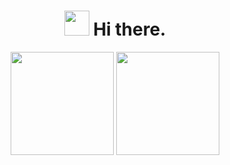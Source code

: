 <div align="center">
  <h1>
    <img src="https://cdn.betterttv.net/emote/5f9e0da3710f8302f0c9a739/3x" width="40"/> 
  	Hi there.
  </h1>
   <div>
    <img height=165 src="https://github-readme-stats.vercel.app/api?username=etztrefis&count_private=true&theme=cobalt&show_icons=true">
    <img height=165 src="https://github-readme-stats.vercel.app/api/top-langs/?username=etztrefis&theme=cobalt&layout=compact">
  </div>
</div>
